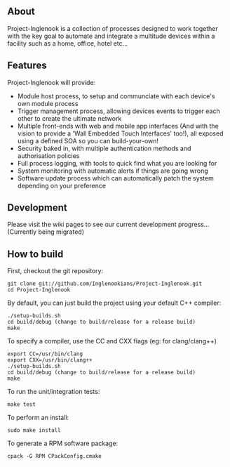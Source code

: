About
---------------------
Project-Inglenook is a collection of processes designed to work together with the key goal to automate and integrate a multitude devices within a facility such as a home, office, hotel etc...

Features
---------------------
Project-Inglenook will provide:

* Module host process, to setup and communciate with each device's own module process
* Trigger management process, allowing devices events to trigger each other to create the ultimate network
* Multiple front-ends with web and mobile app interfaces (And with the vision to provide a 'Wall Embedded Touch Interfaces' too!), all exposed using a defined SOA so you can build-your-own!
* Security baked in, with multiple authentication methods and authorisation policies
* Full process logging, with tools to quick find what you are looking for
* System monitoring with automatic alerts if things are going wrong
* Software update process which can automatically patch the system depending on your preference

Development
---------------------
Please visit the wiki pages to see our current development progress... (Currently being migrated)

How to build
---------------------
First, checkout the git repository:

    git clone git://github.com/Inglenookians/Project-Inglenook.git
    cd Project-Inglenook

By default, you can just build the project using your default C++ compiler:

    ./setup-builds.sh
    cd build/debug (change to build/release for a release build)
    make 

To specify a compiler, use the CC and CXX flags (eg: for clang/clang++)

    export CC=/usr/bin/clang
    export CXX=/usr/bin/clang++
    ./setup-builds.sh
    cd build/debug (change to build/release for a release build)
    make 

To run the unit/integration tests:

    make test 

To perform an install:

    sudo make install 

To generate a RPM software package:

	cpack -G RPM CPackConfig.cmake

